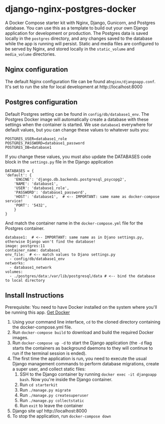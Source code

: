 # django-nginx-postgres-docker
A Docker Compose starter kit with Nginx, Django, Gunicorn, and Postgres database. You can use this as a template to build out your own Django application for development or production. The Postgres data is saved locally in the `postgres` directory, and any changes saved to the database while the app is running will persist.  Static and media files are configured to be served by Nginx, and stored locally in the `static_volume` and `media_volume` directories.

## Nginx configuration
The default Nginx configuration file can be found at`nginx/djangoapp.conf`.  It's set to run the site for local development at http://localhost:8000

## Postgres configuration
Default Postgres setting can be found in `config/db/database1_env`. The Postgres Docker image will automatically create a database with these settings when the container is started. We use `database1` everywhere for default values, but you can change these values to whatever suits you:

    POSTGRES_USER=database1_role  
    POSTGRES_PASSWORD=database1_password  
    POSTGRES_DB=database1

If you change these values, you must also update the DATABASES code block in the `settings.py` file in the Django application

    DATABASES = {
    'default': {
        'ENGINE': 'django.db.backends.postgresql_psycopg2',
        'NAME': 'database1',
        'USER': 'database1_role',
        'PASSWORD': 'database1_password',
        'HOST': 'database1',  # <-- IMPORTANT: same name as docker-compose service!
        'PORT': '5432',
        }
    }

And match the container name in the `docker-compose.yml` file for the Postgres container.

    database1:  # <-- IMPORTANT: same name as in Djano settings.py, otherwise Django won't find the database!
    image: postgres:11
    container_name: database1
    env_file:  # <-- match values to Djano settings.py
      - config/db/database1_env
    networks:
      - database1_network  
    volumes:
      - ./postgres/data:/var/lib/postgresql/data # <-- bind the database to local directory

## Install Instructions
Prerequisite: You need to have Docker installed on the system where you'll be running this app. [Get Docker](https://docs.docker.com/install/)

1. Using your command line interface, `cd` to the cloned directory containing the docker-compose.yml file.
2. Run `docker-compose build` to download and build the required Docker images.
3. Run `docker-compose up -d` to start the Django application (the `-d` flag starts the containers as background daemons to they will continue to run if the terminal session is ended).
4. The first time the application is run, you need to execute the usual Django management commands to perform database migrations, create a super user, and collect static files:
    1. SSH to the Django container by running `docker exec -it djangoapp bash`. Now you're inside the Django container.
    2. Run `cd starterkit`
    3. Run `./manage.py migrate`
    4. Run `./manage.py createsuperuser`
    5. Run `./manage.py collectstatic`
    6. Run `exit` to leave the container     
5. Django site up! http://localhost:8000 
6. To stop the application, run `docker-compose down`    



